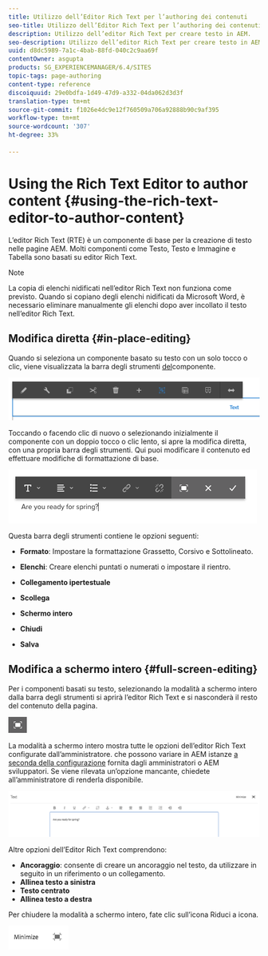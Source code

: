 ```yaml
---
title: Utilizzo dell’Editor Rich Text per l’authoring dei contenuti
seo-title: Utilizzo dell’Editor Rich Text per l’authoring dei contenuti
description: Utilizzo dell’editor Rich Text per creare testo in AEM.
seo-description: Utilizzo dell’editor Rich Text per creare testo in AEM.
uuid: d8dc5989-7a1c-4bab-88fd-040c2c9aa69f
contentOwner: asgupta
products: SG_EXPERIENCEMANAGER/6.4/SITES
topic-tags: page-authoring
content-type: reference
discoiquuid: 29e0bdfa-1d49-47d9-a332-04da062d3d3f
translation-type: tm+mt
source-git-commit: f1026e4dc9e12f760509a706a92888b90c9af395
workflow-type: tm+mt
source-wordcount: '307'
ht-degree: 33%

---
```



# Using the Rich Text Editor to author content {#using-the-rich-text-editor-to-author-content}

L’editor Rich Text (RTE) è un componente di base per la creazione di testo nelle pagine AEM. Molti componenti come Testo, Testo e Immagine e Tabella sono basati su editor Rich Text.

>[!NOTE]
>
>La copia di elenchi nidificati nell’editor Rich Text non funziona come previsto. Quando si copiano degli elenchi nidificati da Microsoft Word, è necessario eliminare manualmente gli elenchi dopo aver incollato il testo nell’editor Rich Text.

## Modifica diretta {#in-place-editing}

Quando si seleziona un componente basato su testo con un solo tocco o clic, viene visualizzata la barra degli strumenti [del](../sites-authoring/editing-content.md#edit-configure-copy-cut-delete-paste)componente.

![screen_shot_2018-03-21at163054](assets/screen_shot_2018-03-21at163054.png)

Toccando o facendo clic di nuovo o selezionando inizialmente il componente con un doppio tocco o clic lento, si apre la modifica diretta, con una propria barra degli strumenti. Qui puoi modificare il contenuto ed effettuare modifiche di formattazione di base.

![screen_shot_2018-03-21at163214](assets/screen_shot_2018-03-21at163214.png)

Questa barra degli strumenti contiene le opzioni seguenti:

* **Formato**: Impostare la formattazione Grassetto, Corsivo e Sottolineato.

* **Elenchi**: Creare elenchi puntati o numerati o impostare il rientro.

* **Collegamento ipertestuale**

* **Scollega**

* **Schermo intero**

* **Chiudi**

* **Salva**

## Modifica a schermo intero {#full-screen-editing}

Per i componenti basati su testo, selezionando la modalità a schermo intero dalla barra degli strumenti si aprirà l’editor Rich Text e si nasconderà il resto del contenuto della pagina.

![](do-not-localize/screen_shot_2018-03-21at163236.png)

La modalità a schermo intero mostra tutte le opzioni dell’editor Rich Text configurate dall’amministratore. che possono variare in AEM istanze [a seconda della configurazione](../sites-administering/rich-text-editor.md) fornita dagli amministratori o AEM sviluppatori. Se viene rilevata un’opzione mancante, chiedete all’amministratore di renderla disponibile.

![screen_shot_2018-03-21at163248](assets/screen_shot_2018-03-21at163248.png)

Altre opzioni dell’Editor Rich Text comprendono:

* **Ancoraggio**: consente di creare un ancoraggio nel testo, da utilizzare in seguito in un riferimento o un collegamento.
* **Allinea testo a sinistra**
* **Testo centrato**
* **Allinea testo a destra**

Per chiudere la modalità a schermo intero, fate clic sull’icona Riduci a icona.

![screen_shot_2018-03-21at163323](assets/screen_shot_2018-03-21at163323.png)
